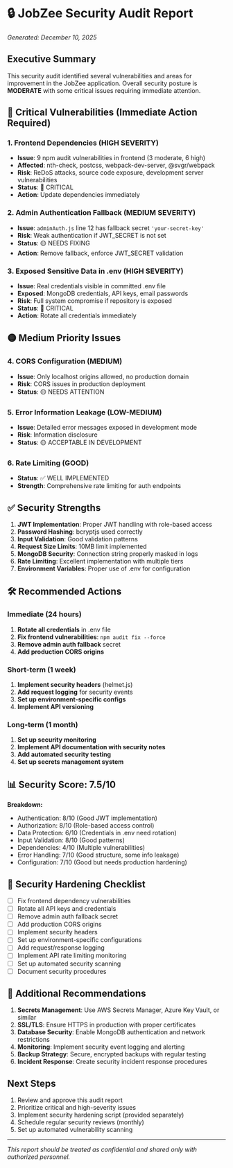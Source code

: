 # 🔒 JobZee Security Audit Report
*Generated: December 10, 2025*

## Executive Summary
This security audit identified several vulnerabilities and areas for improvement in the JobZee application. Overall security posture is **MODERATE** with some critical issues requiring immediate attention.

## 🚨 Critical Vulnerabilities (Immediate Action Required)

### 1. Frontend Dependencies (HIGH SEVERITY)
- **Issue**: 9 npm audit vulnerabilities in frontend (3 moderate, 6 high)
- **Affected**: nth-check, postcss, webpack-dev-server, @svgr/webpack
- **Risk**: ReDoS attacks, source code exposure, development server vulnerabilities
- **Status**: 🔴 CRITICAL
- **Action**: Update dependencies immediately

### 2. Admin Authentication Fallback (MEDIUM SEVERITY)  
- **Issue**: `adminAuth.js` line 12 has fallback secret `'your-secret-key'`
- **Risk**: Weak authentication if JWT_SECRET is not set
- **Status**: 🟡 NEEDS FIXING
- **Action**: Remove fallback, enforce JWT_SECRET validation

### 3. Exposed Sensitive Data in .env (HIGH SEVERITY)
- **Issue**: Real credentials visible in committed .env file
- **Exposed**: MongoDB credentials, API keys, email passwords
- **Risk**: Full system compromise if repository is exposed
- **Status**: 🔴 CRITICAL
- **Action**: Rotate all credentials immediately

## 🟡 Medium Priority Issues

### 4. CORS Configuration (MEDIUM)
- **Issue**: Only localhost origins allowed, no production domain
- **Risk**: CORS issues in production deployment
- **Status**: 🟡 NEEDS ATTENTION

### 5. Error Information Leakage (LOW-MEDIUM)
- **Issue**: Detailed error messages exposed in development mode
- **Risk**: Information disclosure
- **Status**: 🟡 ACCEPTABLE IN DEVELOPMENT

### 6. Rate Limiting (GOOD)
- **Status**: ✅ WELL IMPLEMENTED
- **Strength**: Comprehensive rate limiting for auth endpoints

## ✅ Security Strengths

1. **JWT Implementation**: Proper JWT handling with role-based access
2. **Password Hashing**: bcryptjs used correctly
3. **Input Validation**: Good validation patterns
4. **Request Size Limits**: 10MB limit implemented
5. **MongoDB Security**: Connection string properly masked in logs
6. **Rate Limiting**: Excellent implementation with multiple tiers
7. **Environment Variables**: Proper use of .env for configuration

## 🛠️ Recommended Actions

### Immediate (24 hours)
1. **Rotate all credentials** in .env file
2. **Fix frontend vulnerabilities**: `npm audit fix --force`
3. **Remove admin auth fallback** secret
4. **Add production CORS origins**

### Short-term (1 week)
1. **Implement security headers** (helmet.js)
2. **Add request logging** for security events
3. **Set up environment-specific configs**
4. **Implement API versioning**

### Long-term (1 month)
1. **Set up security monitoring**
2. **Implement API documentation with security notes**
3. **Add automated security testing**
4. **Set up secrets management system**

## 📊 Security Score: 7.5/10

**Breakdown:**
- Authentication: 8/10 (Good JWT implementation)
- Authorization: 8/10 (Role-based access control)
- Data Protection: 6/10 (Credentials in .env need rotation)
- Input Validation: 8/10 (Good patterns)
- Dependencies: 4/10 (Multiple vulnerabilities)
- Error Handling: 7/10 (Good structure, some info leakage)
- Configuration: 7/10 (Good but needs production hardening)

## 🔧 Security Hardening Checklist

- [ ] Fix frontend dependency vulnerabilities
- [ ] Rotate all API keys and credentials
- [ ] Remove admin auth fallback secret
- [ ] Add production CORS origins
- [ ] Implement security headers
- [ ] Set up environment-specific configurations
- [ ] Add request/response logging
- [ ] Implement API rate limiting monitoring
- [ ] Set up automated security scanning
- [ ] Document security procedures

## 📝 Additional Recommendations

1. **Secrets Management**: Use AWS Secrets Manager, Azure Key Vault, or similar
2. **SSL/TLS**: Ensure HTTPS in production with proper certificates
3. **Database Security**: Enable MongoDB authentication and network restrictions
4. **Monitoring**: Implement security event logging and alerting
5. **Backup Strategy**: Secure, encrypted backups with regular testing
6. **Incident Response**: Create security incident response procedures

## Next Steps
1. Review and approve this audit report
2. Prioritize critical and high-severity issues
3. Implement security hardening script (provided separately)
4. Schedule regular security reviews (monthly)
5. Set up automated vulnerability scanning

---
*This report should be treated as confidential and shared only with authorized personnel.*
